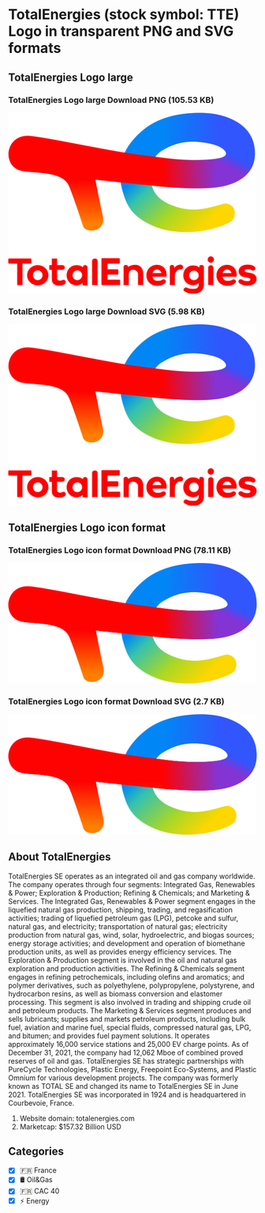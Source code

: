 # TotalEnergies (stock symbol: TTE) Logo in transparent PNG and SVG formats

## TotalEnergies Logo large

### TotalEnergies Logo large Download PNG (105.53 KB)

![TotalEnergies Logo large Download PNG (105.53 KB)](/img/orig/TTE_BIG-cf13cf30.png)

### TotalEnergies Logo large Download SVG (5.98 KB)

![TotalEnergies Logo large Download SVG (5.98 KB)](/img/orig/TTE_BIG-1bc9f6be.svg)

## TotalEnergies Logo icon format

### TotalEnergies Logo icon format Download PNG (78.11 KB)

![TotalEnergies Logo icon format Download PNG (78.11 KB)](/img/orig/TTE-2bb970d8.png)

### TotalEnergies Logo icon format Download SVG (2.7 KB)

![TotalEnergies Logo icon format Download SVG (2.7 KB)](/img/orig/TTE-80c0c54e.svg)

## About TotalEnergies

TotalEnergies SE operates as an integrated oil and gas company worldwide. The company operates through four segments: Integrated Gas, Renewables & Power; Exploration & Production; Refining & Chemicals; and Marketing & Services. The Integrated Gas, Renewables & Power segment engages in the liquefied natural gas production, shipping, trading, and regasification activities; trading of liquefied petroleum gas (LPG), petcoke and sulfur, natural gas, and electricity; transportation of natural gas; electricity production from natural gas, wind, solar, hydroelectric, and biogas sources; energy storage activities; and development and operation of biomethane production units, as well as provides energy efficiency services. The Exploration & Production segment is involved in the oil and natural gas exploration and production activities. The Refining & Chemicals segment engages in refining petrochemicals, including olefins and aromatics; and polymer derivatives, such as polyethylene, polypropylene, polystyrene, and hydrocarbon resins, as well as biomass conversion and elastomer processing. This segment is also involved in trading and shipping crude oil and petroleum products. The Marketing & Services segment produces and sells lubricants; supplies and markets petroleum products, including bulk fuel, aviation and marine fuel, special fluids, compressed natural gas, LPG, and bitumen; and provides fuel payment solutions. It operates approximately 16,000 service stations and 25,000 EV charge points. As of December 31, 2021, the company had 12,062 Mboe of combined proved reserves of oil and gas. TotalEnergies SE has strategic partnerships with PureCycle Technologies, Plastic Energy, Freepoint Eco-Systems, and Plastic Omnium for various development projects. The company was formerly known as TOTAL SE and changed its name to TotalEnergies SE in June 2021. TotalEnergies SE was incorporated in 1924 and is headquartered in Courbevoie, France.

1. Website domain: totalenergies.com
2. Marketcap: $157.32 Billion USD


## Categories
- [x] 🇫🇷 France
- [x] 🛢 Oil&Gas
- [x] 🇫🇷 CAC 40
- [x] ⚡ Energy
